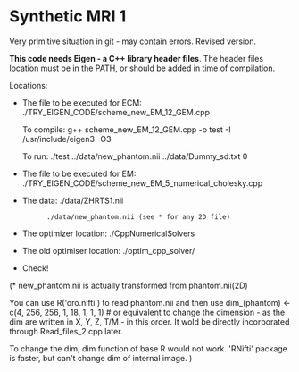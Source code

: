 # Synthetic MRI 1

Very primitive situation in git - may contain errors.
Revised version.

**This code needs Eigen - a C++ library header files**. The header files location must be in the PATH, or should be added in time of compilation.


Locations:
* The file to be executed for ECM: ./TRY_EIGEN_CODE/scheme_new_EM_12_GEM.cpp

    To compile:
        g++ scheme_new_EM_12_GEM.cpp -o test -I /usr/include/eigen3 -O3

    To run:
        ./test ../data/new_phantom.nii ../data/Dummy_sd.txt 0

* The file to be executed for EM: ./TRY_EIGEN_CODE/scheme_new_EM_5_numerical_cholesky.cpp
* The data: ./data/ZHRTS1.nii

            ./data/new_phantom.nii (see * for any 2D file)
* The optimizer location: ./CppNumericalSolvers
* The old optimiser location: ./optim_cpp_solver/

* Check!


(* new_phantom.nii is actually transformed from phantom.nii(2D)

You can use R('oro.nifti') to read phantom.nii and then use
dim_(phantom) <- c(4, 256, 256, 1, 18, 1, 1, 1) # or equivalent
to change the dimension - as the dim are written in X, Y, Z, T/M - in this order.
It wold be directly incorporated through Read_files_2.cpp later. 

To change the dim, dim function of base R  would not work.
'RNifti' package is faster, but can't change dim of internal image.
)
